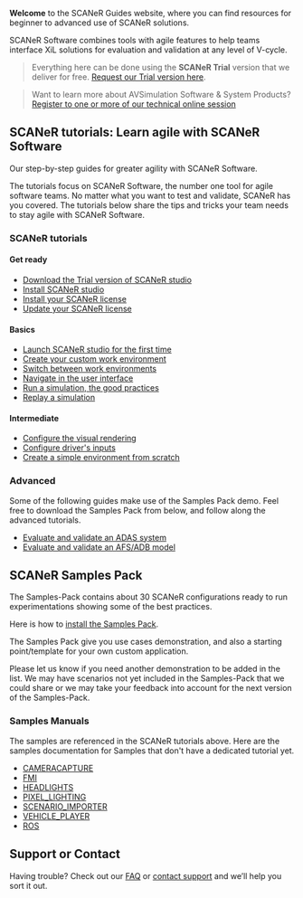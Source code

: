 **Welcome** to the SCANeR Guides website, where you can find resources for beginner to advanced use of SCANeR solutions.

SCANeR Software combines tools with agile features to help teams interface XiL solutions for evaluation and validation at any level of V-cycle.

> Everything here can be done using the **SCANeR Trial** version that we deliver for free. [Request our Trial version here](https://www.avsimulation.com/scaner-studio-trial/).

> Want to learn more about AVSimulation Software & System Products? [Register to one or more of our technical online session](https://www.avsimulation.com/events/)

## SCANeR tutorials: Learn agile with SCANeR Software

Our step-by-step guides for greater agility with SCANeR Software.

The tutorials focus on SCANeR Software, the number one tool for agile software teams. No matter what you want to test and validate, SCANeR has you covered. The tutorials below share the tips and tricks your team needs to stay agile with SCANeR Software.

### SCANeR tutorials

#### Get ready

* [Download the Trial version of SCANeR studio](./Pages/HT_Download_Trial_SCANeR/HT_Download_Trial_SCANeR.md)
* [Install SCANeR studio](./Pages/HT_Install_SCANeR_studio/HT_Install_SCANeR_studio.md)
* [Install your SCANeR license](./Pages/HT_Install_SCANeR_license/Install_SCANeR_license.md)
* [Update your SCANeR license](./Pages/HT_Update_SCANeR_license/Update_SCANeR_license.md)

#### Basics

* [Launch SCANeR studio for the first time](./Pages/HT_FirstLaunch/HT_FirstLaunch.md)
* [Create your custom work environment](./Pages/HT_Create_custom_work_environment/HT_Create_A_New_Workspace.md)
* [Switch between work environments](./Pages/HT_Change_work_environment/HT_Change_work_environment.md)
* [Navigate in the user interface](./Pages/HT_Navigate/HT_Navigate.md)
* [Run a simulation, the good practices](./Pages/HT_Run_a_simulation_good_practices/HT_Run_a_simulation_good_practices.md)
* [Replay a simulation](./Pages/HT_Replay_Simulation/HT_Replay_Simulation.md)

#### Intermediate

* [Configure the visual rendering](./Pages/HT_configure_visual/HT_configure_visual.md)
* [Configure driver's inputs](./Pages/HT_Configure_driver_input/Configure_Driver_Input.md)
* [Create a simple environment from scratch](./Pages/HT_Create_a_simple_environment_from_scratch/HT_Create_a_simple_environment_from_scratch.md)

### Advanced

Some of the following guides make use of the Samples Pack demo. Feel free to download the Samples Pack from below, and follow along the advanced tutorials.

* [Evaluate and validate an ADAS system](./Pages/HT_ADAS/HT_ADAS_index.md)
* [Evaluate and validate an AFS/ADB model](./Pages/HT_Evaluate_and_validate_AFS/HT_Evaluate_and_validate_AFS.md)

## SCANeR Samples Pack

The Samples-Pack contains about 30 SCANeR configurations ready to run experimentations showing some of the best practices.

Here is how to [install the Samples Pack](./Pages/HT_InstallSamplesPack/HT_InstallSamplesPack.md).

The Samples Pack give you use cases demonstration, and also a starting point/template for your own custom application.

Please let us know if you need another demonstration to be added in the list. We may have scenarios not yet included in the Samples-Pack that we could share or we may take your feedback into account for the next version of the Samples-Pack.

### Samples Manuals

The samples are referenced in the SCANeR tutorials above. Here are the samples documentation for Samples that don't have a dedicated tutorial yet.

* [CAMERACAPTURE](./PDF/SCANeRstudio_EVAL_CAMERACAPTURE_Manual.pdf)
* [FMI](./PDF/SCANeRstudio_EVAL_FMI_Presentation.pdf)
* [HEADLIGHTS](./PDF/SCANeRstudio_EVAL_HEADLIGHTS_Tutorial.pdf)
* [PIXEL_LIGHTING](./PDF/SCANeRstudio_EVAL_PIXEL_LIGHTING_Manual.pdf)
* [SCENARIO_IMPORTER](./PDF/SCANeRstudio_EVAL_SCENARIO_IMPORTER_Presentation.pdf)
* [VEHICLE_PLAYER](./PDF/SCANeRstudio_EVAL_VEHICLE_PLAYER_Manual.pdf)
* [ROS](./PDF/SCANeRstudio_EVAL_ROS_Tutorial.pdf)

## Support or Contact

Having trouble? Check out our [FAQ](http://stockage.scanersimulation.com/Evaluation/2021/SCANeRstudio_Evaluation_FAQ.pdf) or [contact support](support-scaner@avsimulation.fr) and we’ll help you sort it out.
